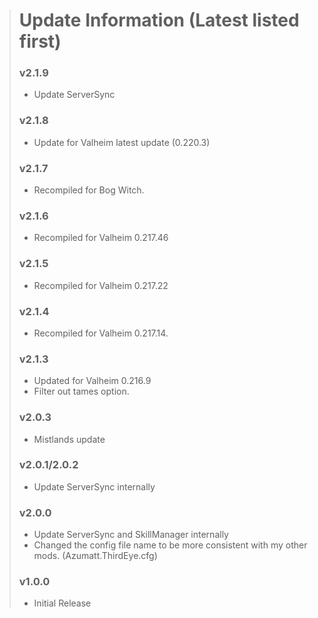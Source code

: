 > # Update Information (Latest listed first)
> ### v2.1.9
> - Update ServerSync
> ### v2.1.8
> - Update for Valheim latest update (0.220.3)
> ### v2.1.7
> - Recompiled for Bog Witch.
> ### v2.1.6
> - Recompiled for Valheim 0.217.46
> ### v2.1.5
> - Recompiled for Valheim 0.217.22
> ### v2.1.4
> - Recompiled for Valheim 0.217.14.
> ### v2.1.3
> - Updated for Valheim 0.216.9
> - Filter out tames option.
> ### v2.0.3
> - Mistlands update
> ### v2.0.1/2.0.2
> - Update ServerSync internally
> ### v2.0.0
> - Update ServerSync and SkillManager internally
> - Changed the config file name to be more consistent with my other mods. (Azumatt.ThirdEye.cfg)
> ### v1.0.0
> - Initial Release